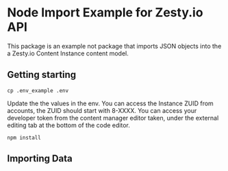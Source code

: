 # Node Import Example for Zesty.io API

This package is an example not package that imports JSON objects into the a Zesty.io Content Instance content model.

## Getting starting

`cp .env_example .env`

Update the the values in the env. You can access the Instance ZUID from accounts, the ZUID should start with 8-XXXX. You can access your developer token from the content manager editor taken, under the external editing tab at the bottom of the code editor.

`npm install`

## Importing Data
